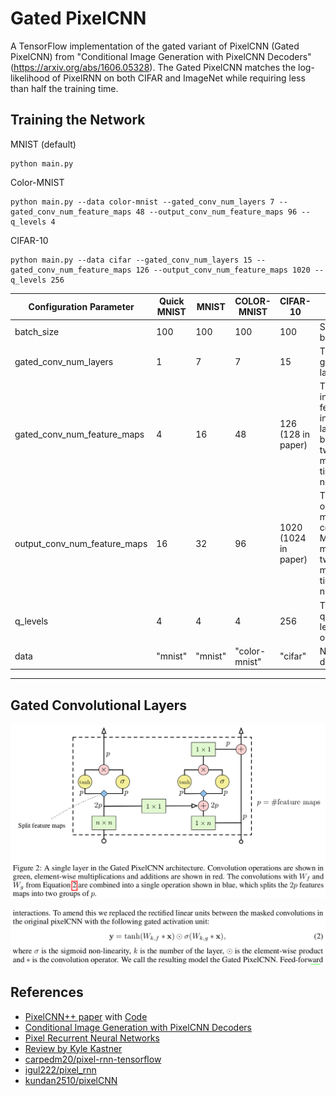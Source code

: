 # Gated PixelCNN
A TensorFlow implementation of the gated variant of PixelCNN (Gated PixelCNN) from "Conditional Image Generation with PixelCNN Decoders" (https://arxiv.org/abs/1606.05328). The Gated PixelCNN matches the log-likelihood of PixelRNN on both CIFAR and ImageNet while requiring less than half the training time.  

## Training the Network  

MNIST (default)  
```
python main.py
```
Color-MNIST
```
python main.py --data color-mnist --gated_conv_num_layers 7 --gated_conv_num_feature_maps 48 --output_conv_num_feature_maps 96 --q_levels 4
```
CIFAR-10
```
python main.py --data cifar --gated_conv_num_layers 15 --gated_conv_num_feature_maps 126 --output_conv_num_feature_maps 1020 --q_levels 256
```

Configuration Parameter | Quick MNIST | MNIST | COLOR-MNIST | CIFAR-10 | Description
--- | --- | --- | --- | --- | ---
batch_size | 100 | 100 | 100 | 100 | Size of a batch.
gated_conv_num_layers | 1 | 7 | 7 | 15 | The number of gated conv layers.
gated_conv_num_feature_maps | 4 | 16 | 48 | 126 (128 in paper) | The number of input / output feature maps in gated conv layers. Must be multiple of two, should be multiple of two times num_channels.
output_conv_num_feature_maps | 16 | 32 | 96 | 1020 (1024 in paper) | The number of output feature maps in output conv layers. Must be multiple of two, should be multiple of two times num_channels.
q_levels | 4 | 4 | 4 | 256 | The number of quantization levels in the output.
data | "mnist" | "mnist" | "color-mnist" | "cifar" | Name of dataset.

---  

## Gated Convolutional Layers  

![architecture](./assets/gated_pixel_cnn_architecture.png)  

![activation_unit](./assets/gated_activation_unit.png)  

## References
- [PixelCNN++ paper](https://openreview.net/pdf?id=BJrFC6ceg) with [Code](https://github.com/openai/pixel-cnn)  
- [Conditional Image Generation with PixelCNN Decoders](https://arxiv.org/abs/1606.05328)
- [Pixel Recurrent Neural Networks](https://arxiv.org/abs/1601.06759)
- [Review by Kyle Kastner](https://github.com/tensorflow/magenta/blob/master/magenta/reviews/pixelrnn.md)
- [carpedm20/pixel-rnn-tensorflow](https://github.com/carpedm20/pixel-rnn-tensorflow)
- [igul222/pixel_rnn](https://github.com/igul222/pixel_rnn)
- [kundan2510/pixelCNN](https://github.com/kundan2510/pixelCNN)
